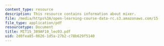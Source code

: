 ```yaml
---
content_type: resource
description: This resource contains information about mixer.
file: /media/https%3A/open-learning-course-data-rc.s3.amazonaws.com/15-389a-global-entrepreneurship-lab-asia-pacific-fall-2010/2d0fea8506261d5a27b2c78b629f5140_MIT15_389AF10_lec03.pdf
file_type: application/pdf
resourcetype: Document
title: MIT15_389AF10_lec03.pdf
uid: 2d0fea85-0626-1d5a-27b2-c78b629f5140
---
```

